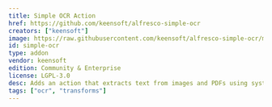 ```yaml
---
title: Simple OCR Action
href: https://github.com/keensoft/alfresco-simple-ocr
creators: ["keensoft"]
image: https://raw.githubusercontent.com/keensoft/alfresco-simple-ocr/master/docs/simple-ocr.png
id: simple-ocr
type: addon
vendor: keensoft
edition: Community & Enterprise
license: LGPL-3.0
desc: Adds an action that extracts text from images and PDFs using system OCR tools.
tags: ["ocr", "transforms"]
---
```

